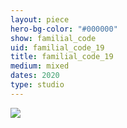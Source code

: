 ```yaml
---
layout: piece
hero-bg-color: "#000000"
show: familial_code
uid: familial_code_19
title: familial_code_19
medium: mixed
dates: 2020
type: studio
---
```


<img src="{{site.baseurl}}img/{{page.type}}/{{page.show}}/{{page.uid}}.jpg" class="piece-photo"/>
